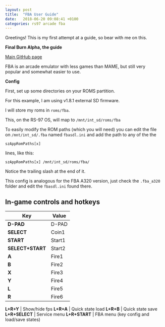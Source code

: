 ```yaml
---
layout: post
title:  "FBA User Guide"
date:   2018-06-20 09:08:41 +0100
categories: rs97 arcade fba
---
```

Greetings! This is my first attempt at a guide, so bear with me on this.

**Final Burn Alpha, the guide**

[Main GitHub page][fba-github]

FBA is an arcade emulator with less games than MAME, but still very popular and somewhat easier to use.

**Config**

First, set up some directories on your ROMS partition.

For this example, I am using v1.8.1 external SD firmware.

I will store my roms in ``roms/fba``.

This, on the RS-97 OS, will map to ``/mnt/int_sd/roms/fba``

To easily modify the ROM paths (which you will need) you can edit the file on ``/mnt/int_sd/.fba`` named ``fbasdl.ini`` and add the path to any of the the 
```
szAppRomPaths[x] 
```
lines, like this:
```
szAppRomPaths[x] /mnt/int_sd/roms/fba/
```
Notice the trailing slash at the end of it.

This config is analogous for the FBA A320 version, just check the ``.fba_a320`` folder and edit the ``fbasdl.ini`` found there.

**In-game controls and hotkeys**
----

**Key** | **Value**
---- | ----
**D-PAD** | D-PAD
**SELECT** | Coin1
**START** | Start1
**SELECT+START** | Start2
**A** | Fire1
**B** | Fire2
**X** | Fire3
**Y** | Fire4
**L** | Fire5
**R** | Fire6

**L+R+Y** | Show/hide fps
**L+R+A** | Quick state load
**L+R+B** | Quick state save
**L+R+SELECT** | Service menu
**L+R+START** | FBA menu (key config and load/save states)

[fba-github]: https://github.com/dmitrysmagin/fba-sdl
